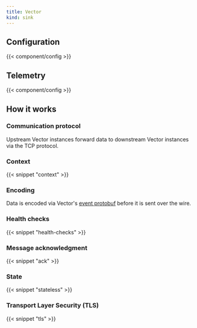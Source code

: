 ```yaml
---
title: Vector
kind: sink
---
```


## Configuration

{{< component/config >}}

## Telemetry

{{< component/config >}}

## How it works

### Communication protocol

Upstream Vector instances forward data to downstream Vector instances via the TCP protocol.

### Context

{{< snippet "context" >}}

### Encoding

Data is encoded via Vector's [event protobuf][event_proto] before it is sent over the wire.

### Health checks

{{< snippet "health-checks" >}}

### Message acknowledgment

{{< snippet "ack" >}}

### State

{{< snippet "stateless" >}}

### Transport Layer Security (TLS)

{{< snippet "tls" >}}

[event_proto]: https://github.com/timberio/vector/blob/master/lib/vector-core/proto/event.proto
